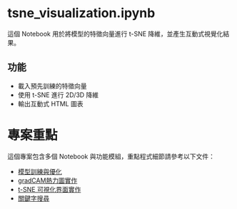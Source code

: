 # tsne_visualization.ipynb

這個 Notebook 用於將模型的特徵向量進行 t-SNE 降維，並產生互動式視覺化結果。

## 功能
- 載入預先訓練的特徵向量
- 使用 t-SNE 進行 2D/3D 降維
- 輸出互動式 HTML 圖表



# 專案重點

這個專案包含多個 Notebook 與功能模組，重點程式細節請參考以下文件：

- [模型訓練與優化](ensemble_model_with_tSNE/required_funcs/deal_with_resized_npy_ensemble.ipynb)
- [gradCAM熱力圖實作](ensemble_model_with_tSNE/required_funcs/CAM_generation.ipynb)
- [t-SNE 可視化界面實作](ensemble_model_with_tSNE/required_funcs/tSNE.py)
- [關鍵字搜尋](ensemble_model_with_tSNE/required_funcs/keysearch_try.js)

